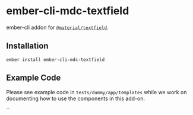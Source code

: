 ember-cli-mdc-textfield
========================

ember-cli addon for [`@material/textfield`](https://github.com/material-components/material-components-web/tree/master/packages/mdc-textfield).

Installation
------------

    ember install ember-cli-mdc-textfield
    
Example Code
---------------

Please see example code in `tests/dummy/app/templates` while we work on documenting how to 
use the components in this add-on.

``